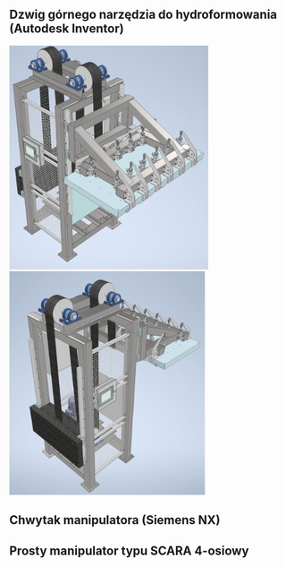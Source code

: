 ## Dzwig górnego narzędzia do hydroformowania (Autodesk Inventor)

<a href="images/dzwig1.png"><img src="images/dzwig1.png" style="height:400px"></a>
<a href="images/dzwig2.png"><img src="images/dzwig2.png" style="height:400px"></a>


## Chwytak manipulatora (Siemens NX)



## Prosty manipulator typu SCARA 4-osiowy
